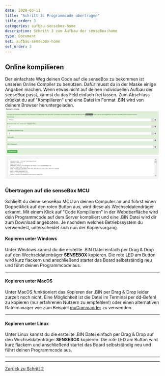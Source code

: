 ```yaml
---
date: 2020-03-11
title: "Schritt 3: Programmcode übertragen"
title_order: 3
categories: aufbau-sensebox-home
description: Schritt 3 zum Aufbau der senseBox:home
type: Document
set: aufbau-sensebox-home
set_order: 3
---
```


## Online kompilieren
Der einfachste Weg deinen Code auf die senseBox zu bekommen ist unseren Online Compiler zu benutzen. Dafür musst du in der Maske einige Angaben machen. Wenn etwas nicht auf deinen individuellen Aufbau der senseBox passt, kannst du das Feld einfach frei lassen. Zum Abschluss drückst du auf "Kompilieren" und eine Datei im Format .BIN wird von deinem Browser heruntergeladen. 
![Konfiguration um Online zu kompilieren](https://github.com/sensebox/resources/raw/master/gitbook_pictures/202003-online-compiling.PNG)

### Übertragen auf die senseBox MCU

Schließt du deine senseBox MCU an deinen Computer an und führst einen Doppelklick auf den roten Button aus, wird diese als Wechseldatendräger erkannt. Mit einem Klick auf "Code Kompilieren" in der Weboberfläche wird dein Programmcode auf dem Server kompiliert und eine .BIN Datei wird dir zum Download angeboten. Je nachdem welches Betriebssystem du verwendest, unterscheidet sich nun der Kopiervorgang. 

#### Kopieren unter Windows 

Unter Windows kannst du die erstellte .BIN Datei einfach per Drag & Drop auf den Wechseldatenträger <b>SENSEBOX</b> kopieren. Die rote LED am Button wird kurz flackern und anschließend startet das Board selbstständig neu und führt deinen Programmcode aus. 
___________

#### Kopieren unter MacOS

Unter MacOS funktioniert das Kopieren der .BIN per Drag & Drop leider zurzeit noch nicht. Eine Möglichkeit ist die Datei im Terminal per dd-Befehl zu kopieren (nur erfahrenen Nutzern zu empfehlen!) oder einen alternativen Dateimanager wie zum Beispiel [muCommander](http://www.mucommander.com/) zu verwenden.
___________


#### Kopieren unter Linux 

Unter Linux kannst du die erstellte .BIN Datei einfach per Drag & Drop auf den Wechseldatenträger <b>SENSEBOX</b> kopieren. Die rote LED am Button wird kurz flackern und anschließend startet das Board selbstständig neu und führt deinen Programmcode aus. 
___________

<hr>

<a href="/aufbau-sensebox:home/home-schritt-2/" class="button">Zurück zu Schritt 2</a>
